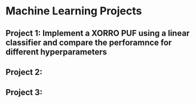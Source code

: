 # Machine Learning Projects

## Project 1: Implement a XORRO PUF using a linear classifier and compare the perforamnce for different hyperparameters

## Project 2:

## Project 3:
